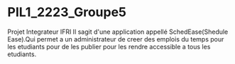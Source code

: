 # PIL1_2223_Groupe5
Projet Integrateur IFRI
Il sagit d'une application appellé SchedEase(Shedule Ease).Qui permet a un administrateur de creer des emplois du temps pour les etudiants pour de les publier pour les rendre accessible a tous les etudiants.
